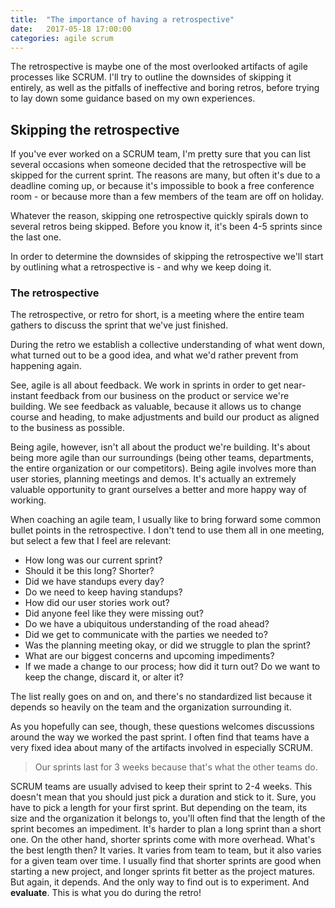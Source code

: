 ```yaml
---
title:  "The importance of having a retrospective"
date:   2017-05-18 17:00:00
categories: agile scrum
---
```


The retrospective is maybe one of the most overlooked artifacts of agile processes
like SCRUM. I'll try to outline the downsides of skipping it entirely, as well
as the pitfalls of ineffective and boring retros, before trying to lay down
some guidance based on my own experiences.

## Skipping the retrospective

If you've ever worked on a SCRUM team, I'm pretty sure that you can list several
occasions when someone decided that the retrospective will be skipped for the
current sprint. The reasons are many, but often it's due to a deadline coming up,
or because it's impossible to book a free conference room - or because more than
a few members of the team are off on holiday.

Whatever the reason, skipping one retrospective quickly spirals down to several
retros being skipped. Before you know it, it's been 4-5 sprints since the last
one.

In order to determine the downsides of skipping the retrospective we'll start by
outlining what a retrospective is - and why we keep doing it.

### The retrospective

The retrospective, or retro for short, is a meeting where the entire team gathers
to discuss the sprint that we've just finished.

During the retro we establish a collective understanding of what went down, what
turned out to be a good idea, and what we'd rather prevent from happening again.

See, agile is all about feedback. We work in sprints in order to get near-instant
feedback from our business on the product or service we're building. We see
feedback as valuable, because it allows us to change course and heading, to make
adjustments and build our product as aligned to the business as possible.

Being agile, however, isn't all about the product we're building. It's about
being more agile than our surroundings (being other teams, departments, the
entire organization or our competitors). Being agile involves more than user
stories, planning meetings and demos. It's actually an extremely valuable
opportunity to grant ourselves a better and more happy way of working.

When coaching an agile team, I usually like to bring forward some common
bullet points in the retrospective. I don't tend to use them all in one meeting,
but select a few that I feel are relevant:

  - How long was our current sprint?
  - Should it be this long? Shorter?
  - Did we have standups every day?
  - Do we need to keep having standups?
  - How did our user stories work out?
  - Did anyone feel like they were missing out?
  - Do we have a ubiquitous understanding of the road ahead?
  - Did we get to communicate with the parties we needed to?
  - Was the planning meeting okay, or did we struggle to plan the sprint?
  - What are our biggest concerns and upcoming impediments?
  - If we made a change to our process; how did it turn out? Do we want to keep the change, discard it, or alter it?

The list really goes on and on, and there's no standardized list because it
depends so heavily on the team and the organization surrounding it.

As you hopefully can see, though, these questions welcomes discussions around
the way we worked the past sprint. I often find that teams have a very fixed
idea about many of the artifacts involved in especially SCRUM.

> Our sprints last for 3 weeks because that's what the other teams do.

SCRUM teams are usually advised to keep their sprint to 2-4 weeks. This doesn't
mean that you should just pick a duration and stick to it. Sure, you have to
pick a length for your first sprint. But depending on the team, its size and
the organization it belongs to, you'll often find that the length of the sprint
becomes an impediment. It's harder to plan a long sprint than a short one. On the
other hand, shorter sprints come with more overhead. What's the best length then?
It varies. It varies from team to team, but it also varies for a given team over time.
I usually find that shorter sprints are good when starting a new project, and
longer sprints fit better as the project matures. But again, it depends. And the
only way to find out is to experiment. And **evaluate**. This is what you do during
the retro!
